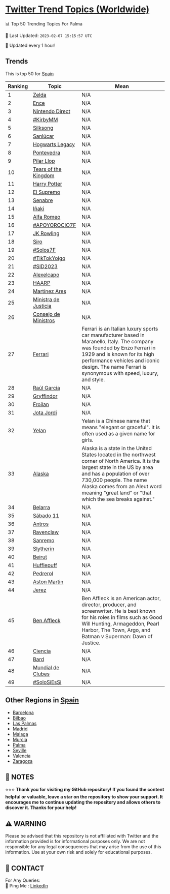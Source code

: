 [Twitter Trend Topics (Worldwide)](https://github.com/ErcinDedeoglu/Twitter-Trend-Topics)
==========


📊 Top 50 Trending Topics For Palma

📆 Last Updated: `2023-02-07 15:15:57 UTC`

🔧 Updated every 1 hour!


## Trends

This is top 50 for [Spain](</Spain>)

| Ranking | Topic | Mean |
| ------- | ------------ | ------------ |
| 1 | [Zelda](http://twitter.com/search?q=Zelda) | N/A |
| 2 | [Ence](http://twitter.com/search?q=Ence) | N/A |
| 3 | [Nintendo Direct](http://twitter.com/search?q=Nintendo+Direct) | N/A |
| 4 | [#KirbyMM](http://twitter.com/search?q=%23KirbyMM) | N/A |
| 5 | [Silksong](http://twitter.com/search?q=Silksong) | N/A |
| 6 | [Sanlúcar](http://twitter.com/search?q=Sanl%c3%bacar) | N/A |
| 7 | [Hogwarts Legacy](http://twitter.com/search?q=Hogwarts+Legacy) | N/A |
| 8 | [Pontevedra](http://twitter.com/search?q=Pontevedra) | N/A |
| 9 | [Pilar Llop](http://twitter.com/search?q=Pilar+Llop) | N/A |
| 10 | [Tears of the Kingdom](http://twitter.com/search?q=Tears+of+the+Kingdom) | N/A |
| 11 | [Harry Potter](http://twitter.com/search?q=Harry+Potter) | N/A |
| 12 | [El Supremo](http://twitter.com/search?q=El+Supremo) | N/A |
| 13 | [Senabre](http://twitter.com/search?q=Senabre) | N/A |
| 14 | [Iñaki](http://twitter.com/search?q=I%c3%b1aki) | N/A |
| 15 | [Alfa Romeo](http://twitter.com/search?q=Alfa+Romeo) | N/A |
| 16 | [#APOYOROCIO7F](http://twitter.com/search?q=%23APOYOROCIO7F) | N/A |
| 17 | [JK Rowling](http://twitter.com/search?q=JK+Rowling) | N/A |
| 18 | [Siro](http://twitter.com/search?q=Siro) | N/A |
| 19 | [#Solos7F](http://twitter.com/search?q=%23Solos7F) | N/A |
| 20 | [#TikTokYoigo](http://twitter.com/search?q=%23TikTokYoigo) | N/A |
| 21 | [#SID2023](http://twitter.com/search?q=%23SID2023) | N/A |
| 22 | [Alexelcapo](http://twitter.com/search?q=Alexelcapo) | N/A |
| 23 | [HAARP](http://twitter.com/search?q=HAARP) | N/A |
| 24 | [Martínez Ares](http://twitter.com/search?q=Mart%c3%adnez+Ares) | N/A |
| 25 | [Ministra de Justicia](http://twitter.com/search?q=Ministra+de+Justicia) | N/A |
| 26 | [Consejo de Ministros](http://twitter.com/search?q=Consejo+de+Ministros) | N/A |
| 27 | [Ferrari](http://twitter.com/search?q=Ferrari) | Ferrari is an Italian luxury sports car manufacturer based in Maranello, Italy. The company was founded by Enzo Ferrari in 1929 and is known for its high performance vehicles and iconic design. The name Ferrari is synonymous with speed, luxury, and style. |
| 28 | [Raúl García](http://twitter.com/search?q=Ra%c3%bal+Garc%c3%ada) | N/A |
| 29 | [Gryffindor](http://twitter.com/search?q=Gryffindor) | N/A |
| 30 | [Froilan](http://twitter.com/search?q=Froilan) | N/A |
| 31 | [Jota Jordi](http://twitter.com/search?q=Jota+Jordi) | N/A |
| 32 | [Yelan](http://twitter.com/search?q=Yelan) | Yelan is a Chinese name that means "elegant or graceful". It is often used as a given name for girls. |
| 33 | [Alaska](http://twitter.com/search?q=Alaska) | Alaska is a state in the United States located in the northwest corner of North America. It is the largest state in the US by area and has a population of over 730,000 people. The name Alaska comes from an Aleut word meaning "great land" or "that which the sea breaks against." |
| 34 | [Belarra](http://twitter.com/search?q=Belarra) | N/A |
| 35 | [Sábado 11](http://twitter.com/search?q=S%c3%a1bado+11) | N/A |
| 36 | [Antros](http://twitter.com/search?q=Antros) | N/A |
| 37 | [Ravenclaw](http://twitter.com/search?q=Ravenclaw) | N/A |
| 38 | [Sanremo](http://twitter.com/search?q=Sanremo) | N/A |
| 39 | [Slytherin](http://twitter.com/search?q=Slytherin) | N/A |
| 40 | [Beirut](http://twitter.com/search?q=Beirut) | N/A |
| 41 | [Hufflepuff](http://twitter.com/search?q=Hufflepuff) | N/A |
| 42 | [Pedrerol](http://twitter.com/search?q=Pedrerol) | N/A |
| 43 | [Aston Martin](http://twitter.com/search?q=Aston+Martin) | N/A |
| 44 | [Jerez](http://twitter.com/search?q=Jerez) | N/A |
| 45 | [Ben Affleck](http://twitter.com/search?q=Ben+Affleck) | Ben Affleck is an American actor, director, producer, and screenwriter. He is best known for his roles in films such as Good Will Hunting, Armageddon, Pearl Harbor, The Town, Argo, and Batman v Superman: Dawn of Justice. |
| 46 | [Ciencia](http://twitter.com/search?q=Ciencia) | N/A |
| 47 | [Bard](http://twitter.com/search?q=Bard) | N/A |
| 48 | [Mundial de Clubes](http://twitter.com/search?q=Mundial+de+Clubes) | N/A |
| 49 | [#SoloSiEsSi](http://twitter.com/search?q=%23SoloSiEsSi) | N/A |



## Other Regions in [Spain](</Spain>)

* [Barcelona](</Spain/Barcelona.md>)
* [Bilbao](</Spain/Bilbao.md>)
* [Las Palmas](</Spain/Las Palmas.md>)
* [Madrid](</Spain/Madrid.md>)
* [Malaga](</Spain/Malaga.md>)
* [Murcia](</Spain/Murcia.md>)
* [Palma](</Spain/Palma.md>)
* [Seville](</Spain/Seville.md>)
* [Valencia](</Spain/Valencia.md>)
* [Zaragoza](</Spain/Zaragoza.md>)



## 📝 NOTES

⭐⭐⭐ **Thank you for visiting my GitHub repository! If you found the content helpful or valuable, leave a star on the repository to show your support. It encourages me to continue updating the repository and allows others to discover it. Thanks for your help!**


## ⚠️ WARNING

Please be advised that this repository is not affiliated with Twitter and the information provided is for informational purposes only. We are not responsible for any legal consequences that may arise from the use of this information. Use at your own risk and solely for educational purposes.


## 📨 CONTACT

 For Any Queries:  
            🏓 Ping Me : [LinkedIn](https://www.linkedin.com/in/ercindedeoglu/)
